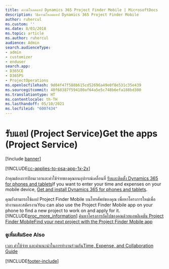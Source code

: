 ```yaml
---
title: ดาวน์โหลดแอป Dynamics 365 Project Finder Mobile | MicrosoftDocs
description: วิธีดาวน์โหลดแอป Dynamics 365 Project Finder Mobile
author: ruhercul
ms.custom: ''
ms.date: 8/03/2018
ms.topic: article
ms.author: ruhercul
audience: Admin
search.audienceType:
- admin
- customizer
- enduser
search.app:
- D365CE
- D365PS
- ProjectOperations
ms.openlocfilehash: 9d04f47f588b615cd52696a49e0f8e531c35e439
ms.sourcegitcommit: 40f68387f594180af64a5e5c748b6efa188bd300
ms.translationtype: HT
ms.contentlocale: th-TH
ms.lasthandoff: 05/10/2021
ms.locfileid: "6007434"
---
```

# <a name="get-the-apps-project-service"></a><span data-ttu-id="8ccd1-103">รับแอป (Project Service)</span><span class="sxs-lookup"><span data-stu-id="8ccd1-103">Get the apps (Project Service)</span></span>

[!include [banner](../includes/psa-now-project-operations.md)]

[!INCLUDE[cc-applies-to-psa-app-1x-2x](../includes/cc-applies-to-psa-app-1x-2x.md)]

<span data-ttu-id="8ccd1-104">ถ้าคุณต้องการป้อนเวลาและค่าใช้จ่ายของคุณบนอุปกรณ์เคลื่อนที่ [รับและติดตั้ง Dynamics 365 for phones and tablets](/dynamics365/mobile-app/dynamics-365-phones-tablets-users-guide)</span><span class="sxs-lookup"><span data-stu-id="8ccd1-104">If you want to enter your time and expenses on your mobile device, [Get and install Dynamics 365 for phones and tablets](/dynamics365/mobile-app/dynamics-365-phones-tablets-users-guide).</span></span>  
  
 <span data-ttu-id="8ccd1-105">คุณยังสามารถใช้แอป Project Finder Mobile บนโทรศัพท์ของคุณ เพื่อหาโครงการใหม่เพื่อทำงานและสมัครงาน</span><span class="sxs-lookup"><span data-stu-id="8ccd1-105">You can also use the Project Finder Mobile app on your phone to find a new project to work on and apply for it.</span></span> [!INCLUDE[proc_more_information](../includes/proc-more-information.md)] <span data-ttu-id="8ccd1-106">[ค้นหาโครงการถัดไปของคุณด้วยแอพลิเคชัน Project Finder Mobile](../psa/find-next-project-finder-mobile-app.md)</span><span class="sxs-lookup"><span data-stu-id="8ccd1-106">[Find your next project with the Project Finder Mobile app](../psa/find-next-project-finder-mobile-app.md)</span></span> 
  
### <a name="see-also"></a><span data-ttu-id="8ccd1-107">ดูเพิ่มเติม</span><span class="sxs-lookup"><span data-stu-id="8ccd1-107">See Also</span></span>  
 [<span data-ttu-id="8ccd1-108">เวลา ค่าใช้จ่าย และคำแนะนำในการทำงานร่วมกัน</span><span class="sxs-lookup"><span data-stu-id="8ccd1-108">Time, Expense, and Collaboration Guide</span></span>](../psa/time-expense-collaboration-guide.md)


[!INCLUDE[footer-include](../includes/footer-banner.md)]